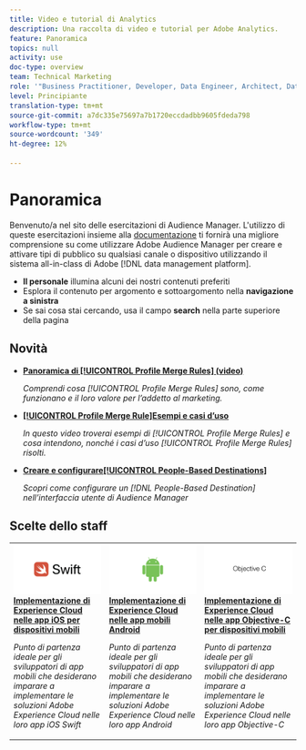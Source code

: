 ```yaml
---
title: Video e tutorial di Analytics
description: Una raccolta di video e tutorial per Adobe Analytics.
feature: Panoramica
topics: null
activity: use
doc-type: overview
team: Technical Marketing
role: '"Business Practitioner, Developer, Data Engineer, Architect, Data Architect, Administrator, Leader"'
level: Principiante
translation-type: tm+mt
source-git-commit: a7dc335e75697a7b1720eccdadbb9605fdeda798
workflow-type: tm+mt
source-wordcount: '349'
ht-degree: 12%

---
```



# Panoramica

Benvenuto/a nel sito delle esercitazioni di Audience Manager.  L&#39;utilizzo di queste esercitazioni insieme alla [documentazione](https://experienceleague.adobe.com/docs/audience-manager/user-guide/aam-home.html) ti fornirà una migliore comprensione su come utilizzare Adobe Audience Manager per creare e attivare tipi di pubblico su qualsiasi canale o dispositivo utilizzando il sistema all-in-class di Adobe [!DNL data management platform].

* **Il personale** illumina alcuni dei nostri contenuti preferiti
* Esplora il contenuto per argomento e sottoargomento nella **navigazione a sinistra**
* Se sai cosa stai cercando, usa il campo **search** nella parte superiore della pagina

## Novità

* **[Panoramica di  [!UICONTROL Profile Merge Rules] (video)](build-and-manage-audiences/profile-merge/overview-of-profile-merge-rules.md)**

   *Comprendi cosa  [!UICONTROL Profile Merge Rules] sono, come funzionano e il loro valore per l’addetto al marketing.*

* **[[!UICONTROL Profile Merge Rule]Esempi e casi d’uso](build-and-manage-audiences/profile-merge/profile-merge-rule-examples-and-use-cases.md)**

   *In questo video troverai esempi di  [!UICONTROL Profile Merge Rules] e cosa intendono, nonché i casi d’uso  [!UICONTROL Profile Merge Rules] risolti.*

* **[Creare e configurare[!UICONTROL People-Based Destinations]](data-activation/people-based-destinations/create-and-configure-people-based-destinations.md)**

   *Scopri come configurare un  [!DNL People-Based Destination] nell’interfaccia utente di Audience Manager*

## Scelte dello staff

<table>
<tr>
  <td>
    <a href="https://docs.adobe.com/content/help/en/experience-cloud/implementing-in-mobile-ios-swift-apps-with-launch/index.html">
      <img alt="immagine miniatura per l’esercitazione "Implementazione di Experience Cloud nelle applicazioni iOS Swift per dispositivi mobili"" src="assets/thumb_swift.png" />
    </a>
    <div>
      <a href="https://docs.adobe.com/content/help/en/experience-cloud/implementing-in-mobile-ios-swift-apps-with-launch/index.html">
    <strong>Implementazione di Experience Cloud nelle app iOS per dispositivi mobili</strong>
    </a>
    </div>
    <p>
    <em>Punto di partenza ideale per gli sviluppatori di app mobili che desiderano imparare a implementare le soluzioni Adobe Experience Cloud nelle loro app iOS Swift</em>
    <p>
  </td>
  <td>
    <a href="https://docs.adobe.com/content/help/en/experience-cloud/implementing-in-mobile-android-apps-with-launch/index.html">
      <img alt="immagine in miniatura per il tutorial "Implementazione di Experience Cloud nelle applicazioni Android per dispositivi mobili"" src="assets/thumb_android.png" />
    </a>
    <div>
      <a href="https://docs.adobe.com/content/help/en/experience-cloud/implementing-in-mobile-android-apps-with-launch/index.html">
    <strong>Implementazione di Experience Cloud nelle app mobili Android</strong>
    </a>
    </div>
    <p>
    <em>Punto di partenza ideale per gli sviluppatori di app mobili che desiderano imparare a implementare le soluzioni Adobe Experience Cloud nelle loro app Android</em>
    <p>
  </td>
  <td>
    <a href="https://docs.adobe.com/content/help/en/experience-cloud/implementing-in-mobile-ios-objective-c-apps-with-launch/index.html">
      <img alt="immagine miniatura per il tutorial "Implementazione di Experience Cloud nelle applicazioni Objective-C per dispositivi mobili"" src="assets/thumb_objective_c.png" />
    </a>
    <div>
      <a href="https://docs.adobe.com/content/help/en/experience-cloud/implementing-in-mobile-ios-objective-c-apps-with-launch/index.html">
    <strong>Implementazione di Experience Cloud nelle app Objective-C per dispositivi mobili</strong>
    </a>
    </div>
    <p>
    <em>Punto di partenza ideale per gli sviluppatori di app mobili che desiderano imparare a implementare le soluzioni Adobe Experience Cloud nelle loro app Objective-C</em>
    <p>
  </td>
</tr>
</table>
